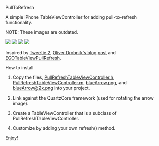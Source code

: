 PullToRefresh

A simple iPhone TableViewController for adding pull-to-refresh functionality.

NOTE: These images are outdated.

![](http://s3.amazonaws.com/leah.baconfile.com/blog/refresh-small-1.png)
![](http://s3.amazonaws.com/leah.baconfile.com/blog/refresh-small-2.png)
![](http://s3.amazonaws.com/leah.baconfile.com/blog/refresh-small-3.png)
![](http://s3.amazonaws.com/leah.baconfile.com/blog/refresh-small-4.png)

Inspired by [Tweetie 2](http://www.atebits.com/tweetie-iphone/), [Oliver Drobnik's blog post](http://www.drobnik.com/touch/2009/12/how-to-make-a-pull-to-reload-tableview-just-like-tweetie-2/)
and [EGOTableViewPullRefresh](http://github.com/enormego/EGOTableViewPullRefresh).


How to install

1. Copy the files, [PullRefreshTableViewController.h](http://github.com/andmej/PullToRefresh/blob/master/Classes/PullRefreshTableViewController.h),
[PullRefreshTableViewController.m](http://github.com/andmej/PullToRefresh/blob/master/Classes/PullRefreshTableViewController.m),
[blueArrow.png](http://github.com/andmej/PullToRefresh/blob/master/blueArrow.png),
and [blueArrow@2x.png](http://github.com/andmej/PullToRefresh/blob/master/blueArrow@2x.png) into your project.

2. Link against the QuartzCore framework (used for rotating the arrow image).

3. Create a TableViewController that is a subclass of PullRefreshTableViewController.

4. Customize by adding your own refresh() method.


Enjoy!
